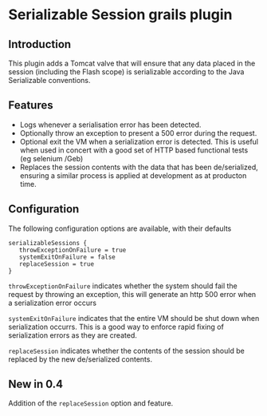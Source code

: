 Serializable Session grails plugin
==================================


Introduction
------------


This plugin adds a Tomcat valve that will ensure that any data placed in the session (including the Flash scope) is serializable according
to the Java Serializable conventions.


Features
--------

* Logs whenever a serialisation error has been detected.
* Optionally throw an exception to present a 500 error during the request.
* Optional exit the VM when a serialization error is detected.  This is useful when used in concert with a good set of HTTP based functional tests (eg selenium /Geb)
* Replaces the session contents with the data that has been de/serialized, ensuring a similar process is applied at development as at producton time.


Configuration
-------------

The following configuration options are available, with their defaults

    serializableSessions {
       throwExceptionOnFailure = true
       systemExitOnFailure = false
       replaceSession = true
    }

`throwExceptionOnFailure` indicates whether the system should fail the request by throwing an exception, this will generate an http 500 error when a serialization error occurs

`systemExitOnFailure` indicates that the entire VM should be shut down when serialization occurrs.  This is a good way to enforce rapid fixing of serialization errors as they are created.

`replaceSession`  indicates whether the contents of the session should be replaced by the new de/serialized contents.

New in 0.4
----------

Addition of the `replaceSession` option and feature.
